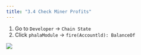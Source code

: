 ```yaml
---
title: "3.4 Check Miner Profits"
---
```


1. Go to `Developer` → `Chain State`
2. Click `phalaModule` → `fire(Accountld): BalanceOf`

![](/images/docs/poc3/3.4.png)
